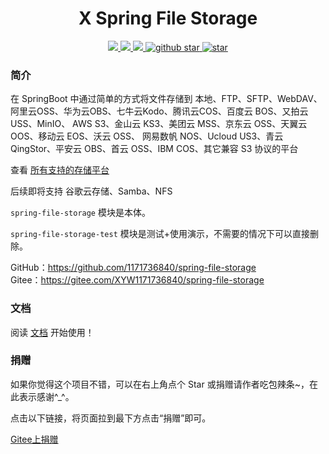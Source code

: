 <h1 align="center">X Spring File Storage</h1>

<p align="center">
	<a target="_blank" href="https://search.maven.org/artifact/cn.xuyanwu/spring-file-storage">
		<img src="https://img.shields.io/maven-central/v/cn.xuyanwu/spring-file-storage.svg?label=Maven%20Central" />
	</a>
	<a target="_blank" href="https://www.apache.org/licenses/LICENSE-2.0">
		<img src="https://img.shields.io/badge/license-Apache%202-green.svg" />
	</a>
	<a target="_blank" href="https://www.oracle.com/technetwork/java/javase/downloads/index.html">
		<img src="https://img.shields.io/badge/JDK-8+-blue.svg" />
	</a>
	<a target="_blank" href='https://github.com/1171736840/spring-file-storage'>
		<img src="https://img.shields.io/github/stars/1171736840/spring-file-storage.svg?style=social" alt="github star"/>
	</a>
    <a href='https://gitee.com/XYW1171736840/spring-file-storage'>
        <img src='https://gitee.com/XYW1171736840/spring-file-storage/badge/star.svg?theme=dark' alt='star' />
    </a>
    <br />
    <a href='https://jq.qq.com/?_wv=1027&k=eGfeNqka'>
        <img src='https://img.shields.io/badge/QQ%E7%BE%A4-515706495-orange' alt='' />
    </a>
</p>

### 简介
在 SpringBoot 中通过简单的方式将文件存储到
本地、FTP、SFTP、WebDAV、阿里云OSS、华为云OBS、七牛云Kodo、腾讯云COS、百度云 BOS、又拍云USS、MinIO、
AWS S3、金山云 KS3、美团云 MSS、京东云 OSS、天翼云 OOS、移动云 EOS、沃云 OSS、
网易数帆 NOS、Ucloud US3、青云 QingStor、平安云 OBS、首云 OSS、IBM COS、其它兼容 S3 协议的平台

查看 [所有支持的存储平台](https://spring-file-storage.xuyanwu.cn/#/存储平台)

后续即将支持 谷歌云存储、Samba、NFS

`spring-file-storage` 模块是本体。

`spring-file-storage-test` 模块是测试+使用演示，不需要的情况下可以直接删除。

GitHub：https://github.com/1171736840/spring-file-storage 
<br />
Gitee：https://gitee.com/XYW1171736840/spring-file-storage


### 文档
阅读 [文档](https://spring-file-storage.xuyanwu.cn) 开始使用！

### 捐赠
如果你觉得这个项目不错，可以在右上角点个 Star 或捐赠请作者吃包辣条~，在此表示感谢^_^。

点击以下链接，将页面拉到最下方点击“捐赠”即可。

[Gitee上捐赠](https://gitee.com/XYW1171736840/spring-file-storage)

